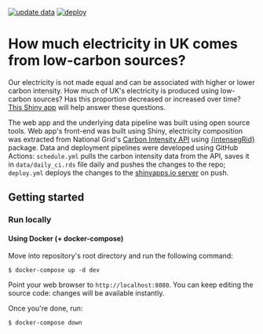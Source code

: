 [![update data](https://github.com/KKulma/carbon-intensity-app/actions/workflows/schedule.yml/badge.svg)](https://github.com/KKulma/carbon-intensity-app/actions/workflows/schedule.yml)        [![deploy](https://github.com/KKulma/carbon-intensity-app/actions/workflows/deploy.yml/badge.svg)](https://github.com/KKulma/carbon-intensity-app/actions/workflows/deploy.yml)

# How much electricity in UK comes from low-carbon sources?

Our electricity is not made equal and can be associated with higher or lower carbon intensity. How much of UK's electricity is produced using low-carbon sources? Has this proportion decreased or increased over time? [This Shiny app](https://kasiakulma.shinyapps.io/carbon-intensity-app/) will help answer these questions.

The web app and the underlying data pipeline was built using open source tools. Web app's front-end was built using Shiny, electricity composition was extracted from National Grid's [Carbon Intensity API](https://carbonintensity.org.uk/) using [{intensegRid}](https://kkulma.github.io/intensegRid/articles/intro-to-carbon-intensity.html) package. Data and deployment pipelines were developed using GitHub Actions: `schedule.yml` pulls the carbon intensity data from the API, saves it in `data/daily_ci.rds` file daily and pushes the changes to the repo; `deploy.yml` deploys the changes to the [shinyapps.io server](https://kasiakulma.shinyapps.io/carbon-intensity-app/) on push. 

## Getting started

### Run locally

#### Using Docker (+ docker-compose)

Move into repository's root directory and run the following command:

```
$ docker-compose up -d dev
```

Point your web browser to `http://localhost:8080`.
You can keep editing the source code: changes will be available instantly.

Once you're done, run:

```
$ docker-compose down
```
